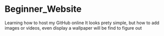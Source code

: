 # Beginner_Website
Learning how to host my GitHub online
It looks prety simple, but how to add images or videos, even display a wallpaper will be find to figure out
